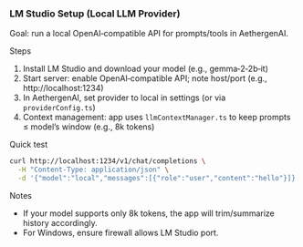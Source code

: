 ### LM Studio Setup (Local LLM Provider)

Goal: run a local OpenAI‑compatible API for prompts/tools in AethergenAI.

Steps
1) Install LM Studio and download your model (e.g., gemma‑2‑2b‑it)
2) Start server: enable OpenAI‑compatible API; note host/port (e.g., http://localhost:1234)
3) In AethergenAI, set provider to local in settings (or via `providerConfig.ts`)
4) Context management: app uses `llmContextManager.ts` to keep prompts ≤ model’s window (e.g., 8k tokens)

Quick test
```bash
curl http://localhost:1234/v1/chat/completions \
  -H "Content-Type: application/json" \
  -d '{"model":"local","messages":[{"role":"user","content":"hello"}]}'
```

Notes
- If your model supports only 8k tokens, the app will trim/summarize history accordingly.
- For Windows, ensure firewall allows LM Studio port.



